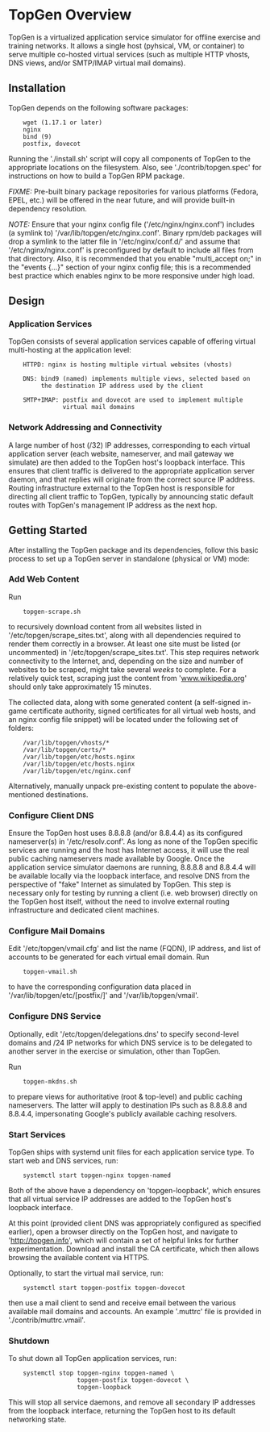 # TopGen Overview #
TopGen is a virtualized application service simulator for offline exercise
and training networks. It allows a single host (pyhsical, VM, or container)
to serve multiple co-hosted virtual services (such as multiple HTTP vhosts,
DNS views, and/or SMTP/IMAP virtual mail domains).

## Installation ##
TopGen depends on the following software packages:

        wget (1.17.1 or later)
        nginx
        bind (9)
        postfix, dovecot

Running the './install.sh' script will copy all components of TopGen
to the appropriate locations on the filesystem. Also, see
'./contrib/topgen.spec' for instructions on how to build a TopGen RPM
package.

*FIXME:* Pre-built binary package repositories for various platforms
(Fedora, EPEL, etc.) will be offered in the near future, and will provide
built-in dependency resolution.

*NOTE:* Ensure that your nginx config file ('/etc/nginx/nginx.conf')
includes (a symlink to) '/var/lib/topgen/etc/nginx.conf'. Binary rpm/deb
packages will drop a symlink to the latter file in '/etc/nginx/conf.d/'
and assume that '/etc/nginx/nginx.conf' is preconfigured by default to
include all files from that directory. Also, it is recommended that you
enable "multi_accept on;" in the "events {...}" section of your nginx
config file; this is a recommended best practice which enables nginx to
be more responsive under high load.

## Design ##

### Application Services ###
TopGen consists of several application services capable of offering virtual
multi-hosting at the application level:

        HTTPD: nginx is hosting multiple virtual websites (vhosts)

        DNS: bind9 (named) implements multiple views, selected based on
             the destination IP address used by the client

        SMTP+IMAP: postfix and dovecot are used to implement multiple
                   virtual mail domains

### Network Addressing and Connectivity ###
A large number of host (/32) IP addresses, corresponding to each virtual
application server (each website, nameserver, and mail gateway we simulate)
are then added to the TopGen host's loopback interface. This ensures that
client traffic is delivered to the appropriate application server daemon,
and that replies will originate from the correct source IP address. Routing
infrastructure external to the TopGen host is responsible for directing
all client traffic to TopGen, typically by announcing static default routes
with TopGen's management IP address as the next hop.

## Getting Started ##
After installing the TopGen package and its dependencies, follow this
basic process to set up a TopGen server in standalone (physical or VM)
mode:

### Add Web Content ###
Run

        topgen-scrape.sh

to recursively download content from all websites listed in
'/etc/topgen/scrape_sites.txt', along with all dependencies required
to render them correctly in a browser. At least one site must be listed
(or uncommented) in '/etc/topgen/scrape_sites.txt'. This step requires
network connectivity to the Internet, and, depending on the size and
number of websites to be scraped, might take several *weeks* to complete.
For a relatively quick test, scraping just the content from
'www.wikipedia.org' should only take approximately 15 minutes.

The collected data, along with some generated content (a self-signed
in-game certificate authority, signed certificates for all virtual web
hosts, and an nginx config file snippet) will be located under the
following set of folders:

        /var/lib/topgen/vhosts/*
        /var/lib/topgen/certs/*
        /var/lib/topgen/etc/hosts.nginx
        /var/lib/topgen/etc/hosts.nginx
        /var/lib/topgen/etc/nginx.conf

Alternatively, manually unpack pre-existing content to populate the
above-mentioned destinations.

### Configure Client DNS ###
Ensure the TopGen host uses 8.8.8.8 (and/or 8.8.4.4) as its configured
nameserver(s) in '/etc/resolv.conf'. As long as none of the TopGen
specific services are running and the host has Internet access, it will
use the real public caching nameservers made available by Google. Once
the application service simulator daemons are running, 8.8.8.8 and 8.8.4.4
will be available locally via the loopback interface, and resolve DNS
from the perspective of "fake" Internet as simulated by TopGen. This step
is necessary only for testing by running a client (i.e. web browser)
directly on the TopGen host itself, without the need to involve external
routing infrastructure and dedicated client machines.

### Configure Mail Domains ###
Edit '/etc/topgen/vmail.cfg' and list the name (FQDN), IP address, and
list of accounts to be generated for each virtual email domain. Run

        topgen-vmail.sh

to have the corresponding configuration data placed in
'/var/lib/topgen/etc/[postfix/]' and '/var/lib/topgen/vmail'.

### Configure DNS Service ###
Optionally, edit '/etc/topgen/delegations.dns' to specify second-level
domains and /24 IP networks for which DNS service is to be delegated to
another server in the exercise or simulation, other than TopGen.

Run

        topgen-mkdns.sh

to prepare views for authoritative (root & top-level) and public caching
nameservers. The latter will apply to destination IPs such as 8.8.8.8 and
8.8.4.4, impersonating Google's publicly available caching resolvers.

### Start Services ###
TopGen ships with systemd unit files for each application service type.
To start web and DNS services, run:

        systemctl start topgen-nginx topgen-named

Both of the above have a dependency on 'topgen-loopback', which ensures
that all virtual service IP addresses are added to the TopGen host's
loopback interface.

At this point (provided client DNS was appropriately configured as
specified earlier), open a browser directly on the TopGen host, and
navigate to 'http://topgen.info', which will contain a set of helpful
links for further experimentation. Download and install the CA
certificate, which then allows browsing the available content via HTTPS.

Optionally, to start the virtual mail service, run:

        systemctl start topgen-postfix topgen-dovecot

then use a mail client to send and receive email between the various
available mail domains and accounts. An example '.muttrc' file is
provided in './contrib/muttrc.vmail'.

### Shutdown ###
To shut down all TopGen application services, run:

        systemctl stop topgen-nginx topgen-named \
                       topgen-postfix topgen-dovecot \
                       topgen-loopback

This will stop all service daemons, and remove all secondary IP addresses
from the loopback interface, returning the TopGen host to its default
networking state.
